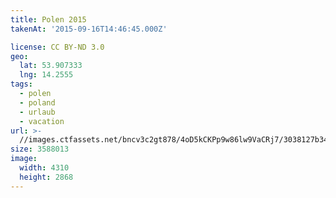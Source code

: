 ```yaml
---
title: Polen 2015
takenAt: '2015-09-16T14:46:45.000Z'

license: CC BY-ND 3.0
geo:
  lat: 53.907333
  lng: 14.2555
tags:
  - polen
  - poland
  - urlaub
  - vacation
url: >-
  //images.ctfassets.net/bncv3c2gt878/4oD5kCKPp9w86lw9VaCRj7/3038127b344c9cfe56e62afa2f9893b2/polen-2015_25957758925_o
size: 3588013
image:
  width: 4310
  height: 2868
---
```

